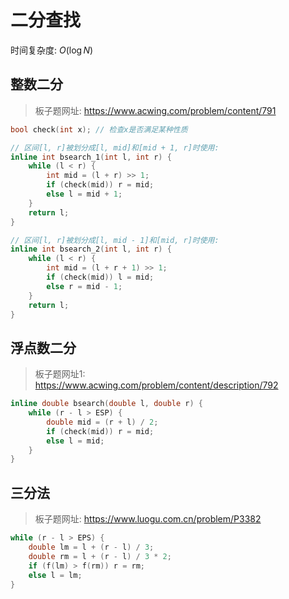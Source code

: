 # 二分查找

时间复杂度: $O(\log N)$

## 整数二分

> 板子题网址: https://www.acwing.com/problem/content/791

```cpp
bool check(int x); // 检查x是否满足某种性质

// 区间[l, r]被划分成[l, mid]和[mid + 1, r]时使用:
inline int bsearch_1(int l, int r) {
    while (l < r) {
        int mid = (l + r) >> 1;
        if (check(mid)) r = mid;
        else l = mid + 1;
    }
    return l;
}

// 区间[l, r]被划分成[l, mid - 1]和[mid, r]时使用:
inline int bsearch_2(int l, int r) {
    while (l < r) {
        int mid = (l + r + 1) >> 1;
        if (check(mid)) l = mid;
        else r = mid - 1;
    }
    return l;
}
```

## 浮点数二分

> 板子题网址1: https://www.acwing.com/problem/content/description/792

```cpp
inline double bsearch(double l, double r) {
    while (r - l > ESP) {
        double mid = (r + l) / 2;
        if (check(mid)) r = mid;
        else l = mid;
    }
}
```

## 三分法

> 板子题网址: https://www.luogu.com.cn/problem/P3382

```cpp
while (r - l > EPS) {
    double lm = l + (r - l) / 3;
    double rm = l + (r - l) / 3 * 2;
    if (f(lm) > f(rm)) r = rm;
    else l = lm;
}
```

